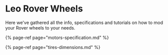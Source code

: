 # Leo Rover Wheels

Here we've gathered all the info, specifications and tutorials on how to mod your Rover wheels to your needs.

{% page-ref page="motors-specification.md" %}

{% page-ref page="tires-dimensions.md" %}



